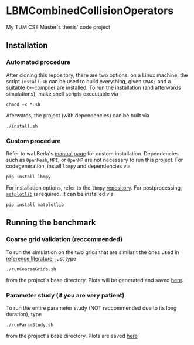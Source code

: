 # LBMCombinedCollisionOperators
My TUM CSE Master's thesis' code project

## Installation

### Automated procedure

After cloning this repository, there are two options: on a Linux machine, the script `install.sh` can be used to build everything, given `CMAKE` and a suitable `C++`compiler are installed. To run the installation (and afterwards simulations), make shell scripts executable via

```
chmod +x *.sh
```

Aferwards, the project (with dependencies) can be built via 

```
./install.sh
```

### Custom procedure

Refer to waLBerla's [manual page](https://walberla.net/doxygen/setup_instructions.html) for custom installation. Dependencies such as `OpenMesh`, `MPI`, or `OpenMP` are not necessary to run this project. For codegeneration, install `lbmpy` and dependencies via 

```
pip install lbmpy
```

For installation options, refer to the `lbmpy` [repository](https://i10git.cs.fau.de/pycodegen/lbmpy). For postprocessing, [`matplotlib`](https://matplotlib.org) is required. It can be installed via

```
pip install matplotlib
```

## Running the benchmark

### Coarse grid validation (reccommended)
To run the simulation on the two grids that are similar t the ones used in [reference literature](./referenceLiterature/), just type 

```
./runCoarseGrids.sh
```

from the project's base directory. Plots will be generated and saved [here](./figures/).

### Parameter study (if you are very patient)
To run the entire parameter study (NOT reccommended due to its long duration), type

```
./runParamStudy.sh
```

from the project's base directory. Plots are saved [here](./figures/)
